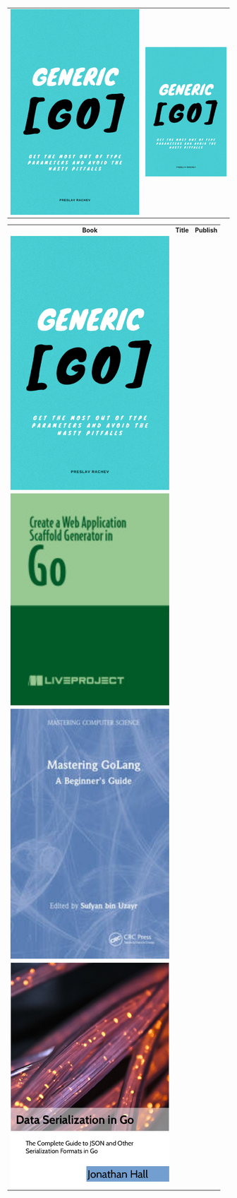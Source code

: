 <table>
  <tr width=100px>
    <td><img src="/covers/Generic_Go.png" alt="1"></td>
    <td><img src="/covers/Generic_Go.png" alt="1" width=360px height=auto></td>
  </tr>
</table>

<table>
  <tr>
    <th>Book</th>
    <th>Title</th> 
    <th>Publish</th>
  </tr>
  <tr>
    <td><img src="/covers/Generic_Go.png" alt="1" width=360px></td>
  </tr>
    <tr>
    <td><img src="/covers/Create a Web Application Scaffold Generator in Go.jpg" alt="2" width=360px></td>
  </tr>
  <tr>
    <td><img src="/covers/Mastering GoLang.jpg" alt="3" width=360px></td>
  </tr>
    <tr>
    <td><img src="/covers/Data Serialization in Go.png" alt="4" width=360px></td>
  </tr>
</table>

